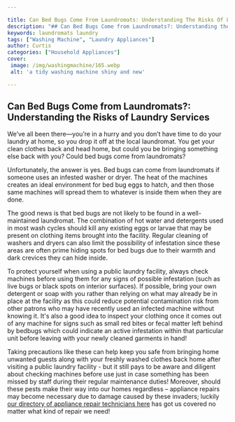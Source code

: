 ```yaml
---

title: Can Bed Bugs Come From Laundromats: Understanding The Risks Of Laundry Services
description: "## Can Bed Bugs Come from Laundromats?: Understanding the Risks of Laundry Services...keep reading to learn"
keywords: laundromats laundry
tags: ["Washing Machine", "Laundry Appliances"]
author: Curtis
categories: ["Household Appliances"]
cover: 
 image: /img/washingmachine/165.webp
 alt: 'a tidy washing machine shiny and new'

---
```


## Can Bed Bugs Come from Laundromats?: Understanding the Risks of Laundry Services
 
We’ve all been there—you’re in a hurry and you don’t have time to do your laundry at home, so you drop it off at the local laundromat. You get your clean clothes back and head home, but could you be bringing something else back with you? Could bed bugs come from laundromats?

Unfortunately, the answer is yes. Bed bugs can come from laundromats if someone uses an infested washer or dryer. The heat of the machines creates an ideal environment for bed bug eggs to hatch, and then those same machines will spread them to whatever is inside them when they are done.

The good news is that bed bugs are not likely to be found in a well-maintained laundromat. The combination of hot water and detergents used in most wash cycles should kill any existing eggs or larvae that may be present on clothing items brought into the facility. Regular cleaning of washers and dryers can also limit the possibility of infestation since these areas are often prime hiding spots for bed bugs due to their warmth and dark crevices they can hide inside. 

To protect yourself when using a public laundry facility, always check machines before using them for any signs of possible infestation (such as live bugs or black spots on interior surfaces). If possible, bring your own detergent or soap with you rather than relying on what may already be in place at the facility as this could reduce potential contamination risk from other patrons who may have recently used an infected machine without knowing it. It's also a good idea to inspect your clothing once it comes out of any machine for signs such as small red bites or fecal matter left behind by bedbugs which could indicate an active infestation within that particular unit before leaving with your newly cleaned garments in hand! 

Taking precautions like these can help keep you safe from bringing home unwanted guests along with your freshly washed clothes back home after visiting a public laundry facility - but it still pays to be aware and diligent about checking machines before use just in case something has been missed by staff during their regular maintenance duties! Moreover, should these pests make their way into our homes regardless – appliance repairs may become necessary due to damage caused by these invaders; luckily [our directory of appliance repair technicians here](./pages/appliance-repair-technicians) has got us covered no matter what kind of repair we need!
